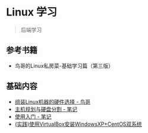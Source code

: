 # Linux 学习

> 后端学习

## 参考书籍

- 鸟哥的Linux私房菜-基础学习篇（第三版）

## 基础内容

- [组装Linux机器的硬件选择 - 鸟哥](http://linux.vbird.org/linux_basic/0130designlinux.php#hardware_select)
- [主机规划与硬盘分割 - 笔记](basic/partition.md)
- [使用入门 - 笔记](basic/basic_op.md)
- [(实践)使用VirtualBox安装WindowsXP+CentOS双系统]()